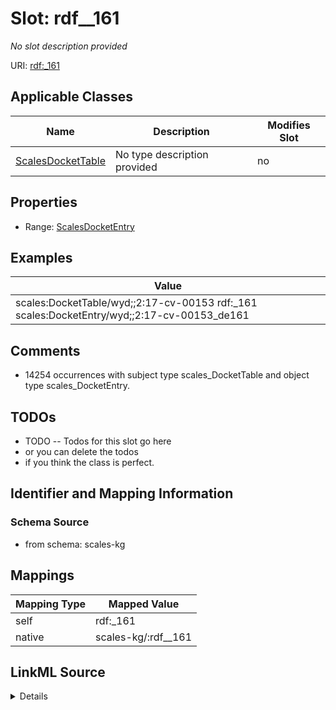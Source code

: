 

# Slot: rdf__161


_No slot description provided_





URI: [rdf:_161](http://www.w3.org/1999/02/22-rdf-syntax-ns#_161)



<!-- no inheritance hierarchy -->





## Applicable Classes

| Name | Description | Modifies Slot |
| --- | --- | --- |
| [ScalesDocketTable](../classes/ScalesDocketTable.md) | No type description provided |  no  |







## Properties

* Range: [ScalesDocketEntry](../classes/ScalesDocketEntry.md)






## Examples

| Value |
| --- |
| scales:DocketTable/wyd;;2:17-cv-00153 rdf:_161 scales:DocketEntry/wyd;;2:17-cv-00153_de161 |

## Comments

* 14254 occurrences with subject type scales_DocketTable and object type scales_DocketEntry.

## TODOs

* TODO -- Todos for this slot go here
* or you can delete the todos
* if you think the class is perfect.

## Identifier and Mapping Information







### Schema Source


* from schema: scales-kg




## Mappings

| Mapping Type | Mapped Value |
| ---  | ---  |
| self | rdf:_161 |
| native | scales-kg/:rdf__161 |




## LinkML Source

<details>
```yaml
name: rdf__161
description: No slot description provided
todos:
- TODO -- Todos for this slot go here
- or you can delete the todos
- if you think the class is perfect.
comments:
- 14254 occurrences with subject type scales_DocketTable and object type scales_DocketEntry.
examples:
- value: scales:DocketTable/wyd;;2:17-cv-00153 rdf:_161 scales:DocketEntry/wyd;;2:17-cv-00153_de161
from_schema: scales-kg
rank: 1000
slot_uri: rdf:_161
alias: rdf__161
domain_of:
- scales_DocketTable
range: scales_DocketEntry

```
</details>